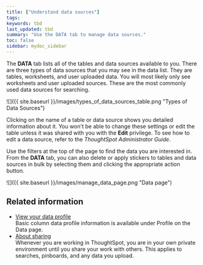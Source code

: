 ```yaml
---
title: ["Understand data sources"]
tags:
keywords: tbd
last_updated: tbd
summary: "Use the DATA tab to manage data sources."
toc: false
sidebar: mydoc_sidebar
---
```

The **DATA** tab lists all of the tables and data sources available to you. There are three types of data sources that you may see in the data list. They are tables, worksheets, and user uploaded data. You will most likely only see worksheets and user uploaded sources. These are the most commonly used data sources for searching.

![]({{ site.baseurl }}/images/types_of_data_sources_table.png "Types of Data Sources")

Clicking on the name of a table or data source shows you detailed information about it. You won't be able to change these settings or edit the table unless it was shared with you with the **Edit** privilege. To see how to edit a data source, refer to the _ThoughtSpot Administrator Guide_.


Use the filters at the top of the page to find the data you are interested in. From the **DATA** tab, you can also delete or apply stickers to tables and data sources in bulk by selecting them and clicking the appropriate action button.

![]({{ site.baseurl }}/images/manage_data_page.png "Data page")


## Related information

-   [View your data profile](/pages/admin/loading/view_your_data_profile.html)  
Basic column data profile information is available under Profile on the Data page.
-   [About sharing](/end-user/data_view/sharing_for_end_users.html)  
Whenever you are working in ThoughtSpot, you are in your own private environment until you share your work with others. This applies to searches, pinboards, and any data you upload.
